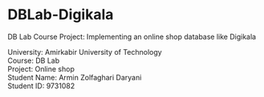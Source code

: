 # DBLab-Digikala
DB Lab Course Project: Implementing an online shop database like Digikala

University: Amirkabir University of Technology <br>
Course: DB Lab <br>
Project: Online shop <br>
Student Name: Armin Zolfaghari Daryani <br>
Student ID: 9731082 <br>
